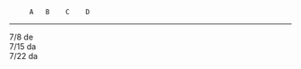          A   B    C    D
  ------ --- ---- ---- ----
  7/8        de        
  7/15            da   
  7/22                 da

